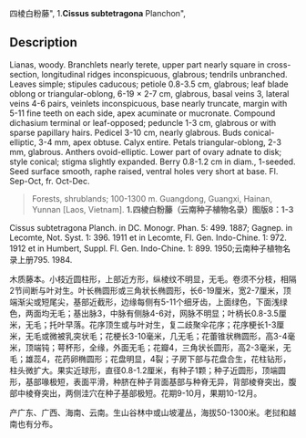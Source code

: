 四棱白粉藤",
1.**Cissus subtetragona** Planchon",

## Description
Lianas, woody. Branchlets nearly terete, upper part nearly square in cross-section, longitudinal ridges inconspicuous, glabrous; tendrils unbranched. Leaves simple; stipules caducous; petiole 0.8-3.5 cm, glabrous; leaf blade oblong or triangular-oblong, 6-19 × 2-7 cm, glabrous, basal veins 3, lateral veins 4-6 pairs, veinlets inconspicuous, base nearly truncate, margin with 5-11 fine teeth on each side, apex acuminate or mucronate. Compound dichasium terminal or leaf-opposed; peduncle 1-3 cm, glabrous or with sparse papillary hairs. Pedicel 3-10 cm, nearly glabrous. Buds conical-elliptic, 3-4 mm, apex obtuse. Calyx entire. Petals triangular-oblong, 2-3 mm, glabrous. Anthers ovoid-elliptic. Lower part of ovary adnate to disk; style conical; stigma slightly expanded. Berry 0.8-1.2 cm in diam., 1-seeded. Seed surface smooth, raphe raised, ventral holes very short at base. Fl. Sep-Oct, fr. Oct-Dec.

> Forests, shrublands; 100-1300 m. Guangdong, Guangxi, Hainan, Yunnan [Laos, Vietnam].
**1.四棱白粉藤（云南种子植物名录）图版8：1-3**

Cissus subtetragona Planch. in DC. Monogr. Phan. 5: 499. 1887; Gagnep. in Lecomte, Not. Syst. 1: 396. 1911 et in Lecomte, Fl. Gen. Indo-Chine. 1: 972. 1912 et in Humbert, Suppl. Fl. Gen. Indo-Chine. 1: 899. 1950;云南种子植物名录上册795. 1984.

木质藤本。小枝近圆柱形，上部近方形，纵棱纹不明显，无毛。卷须不分枝，相隔2节间断与叶对生。叶长椭圆形或三角状长椭圆形，长6-19厘米，宽2-7厘米，顶端渐尖或短尾尖，基部近截形，边缘每侧有5-11个细牙齿，上面绿色，下面浅绿色，两面均无毛；基出脉3，中脉有侧脉4-6对，网脉不明显；叶柄长0.8-3.5厘米，无毛；托叶早落。花序顶生或与叶对生，复二歧聚伞花序；花序梗长1-3厘米，无毛或微被乳突状毛；花梗长3-10毫米，几无毛；花蕾锥状椭圆形，高3-4毫米，顶端钝；萼杯形，全缘，外面无毛；花瓣4，三角状长圆形，高2-3毫米，无毛；雄蕊4，花药卵椭圆形；花盘明显，4裂；子房下部与花盘合生，花柱钻形，柱头微扩大。果实近球形，直径0.8-1.2厘米，有种子1颗；种子近圆形，顶端圆形，基部喙极短，表面平滑，种脐在种子背面基部与种脊无异，背部棱脊突出，腹部中棱脊突出，两侧洼穴在种子基部极短。花期9-10月，果期10-12月。

产广东、广西、海南、云南。生山谷林中或山坡灌丛，海拔50-1300米。老挝和越南也有分布。
